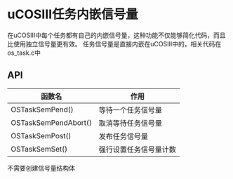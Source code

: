 # uCOSIII任务内嵌信号量
在uCOSIII中每个任务都有自己的内嵌信号量，这种功能不仅能够简化代码，而且比使用独立信号量更有效。
任务信号量是直接内嵌在uCOSIII中的，相关代码在os_task.c中

## API
| 函数名               | 作用                   |
| -------------------- | ---------------------- |
| OSTaskSemPend()      | 等待一个任务信号量     |
| OSTaskSemPendAbort() | 取消等待任务信号量     |
| OSTaskSemPost()      | 发布任务信号量         |
| OSTaskSemSet()       | 强行设置任务信号量计数 |

不需要创建信号量结构体


